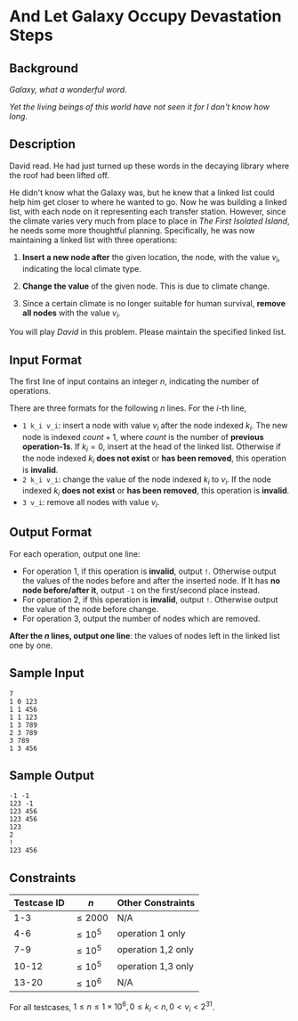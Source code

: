 # And Let Galaxy Occupy Devastation Steps

## Background

*Galaxy, what a wonderful word.*

*Yet the living beings of this world have not seen it for I don't know how long.*

## Description

David read. He had just turned up these words in the decaying library where the roof had been lifted off.

He didn't know what the Galaxy was, but he knew that a linked list could help him get closer to where he wanted to go. Now he was building a linked list, with each node on it representing each transfer station. However, since the climate varies very much from place to place in *The First Isolated Island*, he needs some more thoughtful planning. Specifically, he was now maintaining a linked list with three operations:

1. **Insert a new node after** the given location, the node, with the value $v_i$, indicating the local climate type.

2. **Change the value** of the given node. This is due to climate change.

3. Since a certain climate is no longer suitable for human survival, **remove all nodes** with the value $v_i$.

You will play *David* in this problem. Please maintain the specified linked list.

## Input Format

The first line of input contains an integer $n$, indicating the number of operations.

There are three formats for the following $n$ lines. For the $i$-th line,

- `1 k_i v_i`: insert a node with value $v_i$ after the node indexed $k_i$. The new node is indexed $count+1$, where $count$ is the number of **previous operation-1s**. If $k_i=0$, insert at the head of the linked list. Otherwise if the node indexed $k_i$ **does not exist** or **has been removed**, this operation is **invalid**.
- `2 k_i v_i`: change the value of the node indexed $k_i$ to $v_i$. If the node indexed $k_i$ **does not exist** or **has been removed**, this operation is **invalid**.
- `3 v_i`: remove all nodes with value $v_i$.

## Output Format

For each operation, output one line:

- For operation 1, if this operation is **invalid**, output `!`. Otherwise output the values of the nodes before and after the inserted node. If It has **no node before/after it**, output `-1` on the first/second place instead.
- For operation 2, if this operation is **invalid**, output `!`. Otherwise output the value of the node before change.
- For operation 3, output the number of nodes which are removed.

**After the $n$ lines, output one line**: the values of nodes left in the linked list one by one.

## Sample Input

```
7
1 0 123
1 1 456
1 1 123
1 3 789
2 3 789
3 789
1 3 456
```

## Sample Output

```
-1 -1
123 -1
123 456
123 456
123
2
!
123 456
```

## Constraints

| Testcase ID | $n$        | Other Constraints  |
| ----------- | ---------- | ------------------ |
| 1-3         | $\le 2000$ | N/A                |
| 4-6         | $\le 10^5$ | operation 1 only   |
| 7-9         | $\le 10^5$ | operation 1,2 only |
| 10-12       | $\le 10^5$ | operation 1,3 only |
| 13-20       | $\le 10^6$ | N/A                |

For all testcases, $1\leq n\leq 1\times10^6,0\le k_i < n,0< v_i <2^{31}$.


